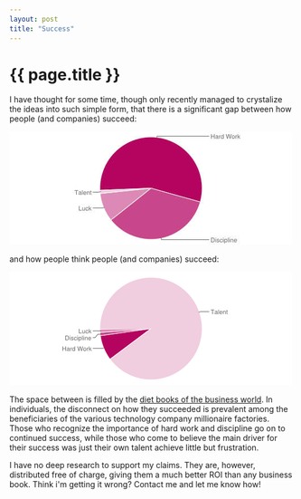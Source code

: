 ```yaml
---
layout: post
title: "Success"
---
```


# {{ page.title }}

I have thought for some time, though only recently managed to crystalize the ideas into such simple form, that there is a significant gap between how people (and companies) succeed:  
  
![how people succeed](/images/success_chart_a.jpeg)
  
and how people think people (and companies) succeed:  
  
![how people think people succeed](/images/success_chart_b.png)
  
The space between is filled by the [diet books of the business world](http://www.boston.com/bostonglobe/ideas/articles/2009/04/12/luck_inc/).  In individuals, the disconnect on how they succeeded is prevalent among the beneficiaries of the various technology company millionaire factories.  Those who recognize the importance of hard work and discipline go on to continued success, while those who come to believe the main driver for their success was just their own talent achieve little but frustration.

I have no deep research to support my claims.  They are, however, distributed free of charge, giving them a much better ROI than any business book.  Think i'm getting it wrong?  Contact me and let me know how!

